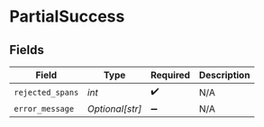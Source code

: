 # PartialSuccess


## Fields

| Field              | Type               | Required           | Description        |
| ------------------ | ------------------ | ------------------ | ------------------ |
| `rejected_spans`   | *int*              | :heavy_check_mark: | N/A                |
| `error_message`    | *Optional[str]*    | :heavy_minus_sign: | N/A                |